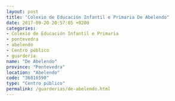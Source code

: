```yaml
---
layout: post
title: "Colexio de Educación Infantil e Primaria De Abelendo"
date: 2017-09-20 20:57:05 +0200
categories:
- Colexio de Educación Infantil e Primaria
- pontevedra
- abelendo
- Centro público
- guarderia
name: "De Abelendo"
province: "Pontevedra"
location: "Abelendo"
code: "36016590"
type: "Centro público"
permalink: /guarderias/de-abelendo.html
---
```


